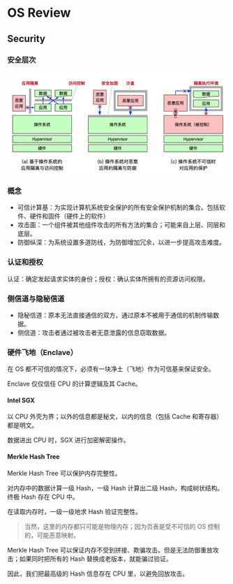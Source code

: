 # OS Review

## Security

### 安全层次

![image-20200628212020946](12-security.assets/image-20200628212020946.png)

### 概念

- 可信计算基：为实现计算机系统安全保护的所有安全保护机制的集合。包括软件、硬件和固件（硬件上的软件）
- 攻击面：一个组件被其他组件攻击的所有方法的集合；可能来自上层、同层和底层。
- 防御纵深：为系统设置多道防线，为防御增加冗余，以进一步提高攻击难度。

### 认证和授权

认证：确定发起请求实体的身份；授权：确认实体所拥有的资源访问权限。

### 侧信道与隐秘信道

* 隐秘信道：原本无法直接通信的双方，通过原本不被用于通信的机制传输数据。
* 侧信道：攻击者通过被攻击者无意泄露的信息窃取数据。

### 硬件飞地（Enclave）

在 OS 都不可信的情况下，必须有一块净土（飞地）作为可信基来保证安全。

Enclave 仅仅信任 CPU 的计算逻辑及其 Cache。

#### Intel SGX

以 CPU 外壳为界；以外的信息都是秘文，以内的信息（包括 Cache 和寄存器）都是明文。

数据进出 CPU 时，SGX 进行加密解密操作。

#### Merkle Hash Tree

Merkle Hash Tree 可以保护内存完整性。

对内存中的数据计算一级 Hash，一级 Hash 计算出二级 Hash，构成树状结构。终极 Hash 存在 CPU 中。

在读取内存时，一级一级地求 Hash 验证完整性。

> 当然，这里的内存都只可能是物理内存；因为页表是受不可信的 OS 控制的，可能恶意映射。

Merkle Hash Tree 可以保证内存不受到拼接、欺骗攻击。但是无法防御重放攻击；如果同时把所有的 Hash 替换成老版本，就能骗过验证。

因此，我们把最高级的 Hash 信息存在 CPU 里，以避免回放攻击。


